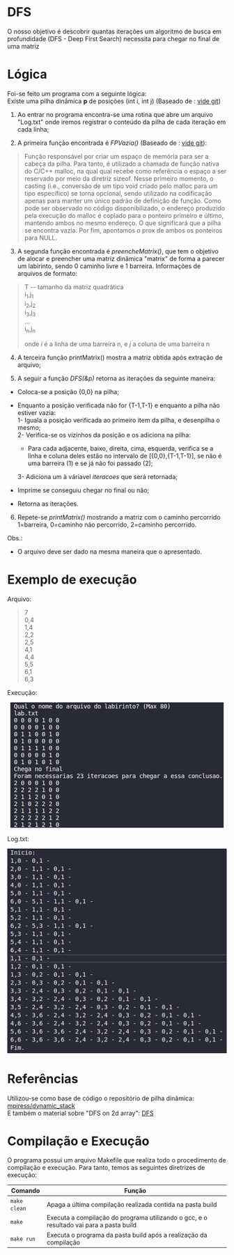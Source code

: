 # DFS

O nosso objetivo é descobrir quantas iterações um algoritmo de busca em profundidade (DFS - Deep First Search) necessita para chegar no final de uma matriz
# Lógica
Foi-se feito um programa com a seguinte lógica:    
Existe uma pilha dinâmica **p** de posições (int i, int j) (Baseado de : [vide git](https://github.com/mpiress/dynamic_stack))

1) Ao entrar no programa encontra-se uma rotina que abre um arquivo "Log.txt" onde iremos registrar o conteúdo da pilha de cada iteração em cada linha;

2) A primeira função encontrada é *FPVazia()* (Baseado de : [vide git](https://github.com/mpiress/dynamic_stack)):

>Função responsável por criar um espaço de memória para ser a cabeça da pilha. Para tanto, é utilizado a chamada de função nativa do C/C++ malloc, na qual qual recebe como referência o espaço a ser reservado por meio da diretriz sizeof. Nesse primeiro momento, o casting (i.e., conversão de um tipo void criado pelo malloc para um tipo específico) se torna opcional, sendo utilizado na codificação apenas para manter um único padrão de definição de função. Como pode ser observado no código disponibilizado, o endereço produzido pela execução do malloc é copiado para o ponteiro primeiro e último, mantendo ambos no mesmo endereço. O que significará que a pilha se encontra vazia. Por fim, apontamos o prox de ambos os ponteiros para NULL. 

3) A segunda função encontrada é *preencheMatrix()*, que tem o objetivo de alocar e preencher uma matriz dinâmica "matrix" de forma a parecer um labirinto, sendo 0 caminho livre e 1 barreira. Informações de arquivos de formato:
>T -- tamanho da matriz quadrática     
>i<sub>1</sub>,j<sub>1</sub>       
>i<sub>2</sub>,j<sub>2</sub>          
>i<sub>3</sub>,j<sub>3</sub>       
>...       
>i<sub>n</sub>,j<sub>n</sub>      
>        
>onde *i* é a linha de uma barreira n, e *j* a coluna de uma barreira n  


4) A terceira função printMatrix() mostra a matriz obtida após extração de arquivo;

5) A seguir a função *DFS(&p)* retorna as iterações da seguinte maneira:   
- Coloca-se a posição {0,0} na pilha;      
- Enquanto a posição verificada não for {T-1,T-1} e enquanto a pilha não estiver vazia:       
  1- Iguala a posição verificada ao primeiro item da pilha, e desenpilha o mesmo;        
  2- Verifica-se os vizinhos da posição e os adiciona na pilha:       
    - Para cada adjacente, baixo, direita, cima, esquerda, verifica se a linha e coluna deles estão no intervalo de [{0,0},{T-1,T-1}], se não é uma barreira (1) e se já não foi passado (2);
   
  3- Adiciona um à váriavel *iteracoes* que será retornada;      
- Imprime se conseguiu chegar no final ou não;     
- Retorna as iterações.

6) Repete-se *printMatrix()* mostrando a matriz com o caminho percorrido 1=barreira, 0=caminho não percorrido, 2=caminho percorrido.

Obs.:    
- O arquivo deve ser dado na mesma maneira que o apresentado.
# Exemplo de execução
Arquivo:
>7<br>
>0,4<br>
>1,4<br>
>2,2<br>
>2,5<br>
>4,1<br>
>4,4<br>
>5,5<br>
>6,1<br>
>6,3<br>

Execução:
</p>
<p align="center">
	<img src="exec.png"/> 
</p> 

Log.txt:
</p>
<p align="center">
	<img src="logtxt.png"/> 
</p>

# Referências

Utilizou-se como base de código o repositório de pilha dinâmica: [mpiress/dynamic_stack](https://github.com/mpiress/dynamic_stack)<br>
E também o material sobre "DFS on 2d array": [DFS](https://www.geeksforgeeks.org/depth-first-traversal-dfs-on-a-2d-array/)

# Compilação e Execução

O programa possui um arquivo Makefile que realiza todo o procedimento de compilação e execução. Para tanto, temos as seguintes diretrizes de execução:


| Comando                |  Função                                                                                           |                     
| -----------------------| ------------------------------------------------------------------------------------------------- |
|  `make clean`          | Apaga a última compilação realizada contida na pasta build                                        |
|  `make`                | Executa a compilação do programa utilizando o gcc, e o resultado vai para a pasta build           |
|  `make run`            | Executa o programa da pasta build após a realização da compilação                                 |
